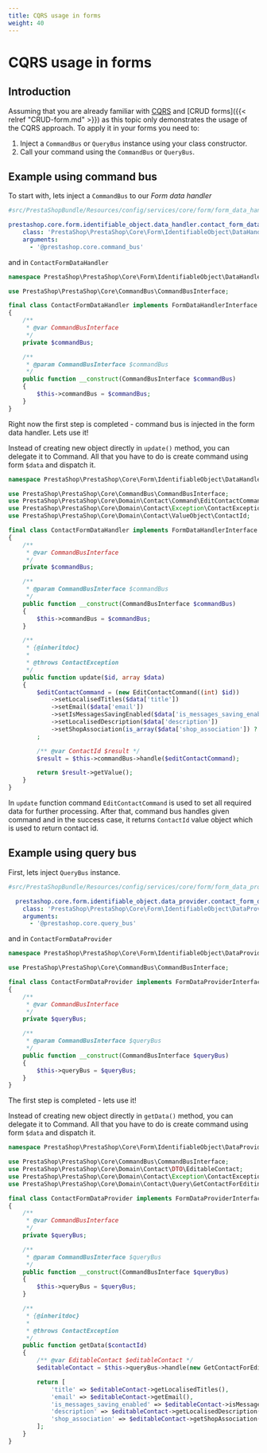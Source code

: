```yaml
---
title: CQRS usage in forms
weight: 40
---
```


# CQRS usage in forms

## Introduction

Assuming that you are already familiar with [CQRS](#) and [CRUD forms]({{< relref "CRUD-form.md" >}}) as this topic only demonstrates the usage of the CQRS approach. To apply it in your forms you need to:

1. Inject a `CommandBus` or `QueryBus` instance using your class constructor.
2. Call your command using the `CommandBus` or `QueryBus`.

## Example using command bus

To start with, lets inject a `CommandBus` to our _Form data handler_

```yml
#src/PrestaShopBundle/Resources/config/services/core/form/form_data_handler.yml

prestashop.core.form.identifiable_object.data_handler.contact_form_data_handler:
    class: 'PrestaShop\PrestaShop\Core\Form\IdentifiableObject\DataHandler\ContactFormDataHandler'
    arguments:
      - '@prestashop.core.command_bus'
```

and in `ContactFormDataHandler`

```php
namespace PrestaShop\PrestaShop\Core\Form\IdentifiableObject\DataHandler;

use PrestaShop\PrestaShop\Core\CommandBus\CommandBusInterface;

final class ContactFormDataHandler implements FormDataHandlerInterface
{
    /**
     * @var CommandBusInterface
     */
    private $commandBus;

    /**
     * @param CommandBusInterface $commandBus
     */
    public function __construct(CommandBusInterface $commandBus)
    {
        $this->commandBus = $commandBus;
    }
}
```

Right now the first step is completed - command bus is injected in the form data handler. Lets use it!

Instead of creating new object directly in `update()` method, you can delegate it to Command. All that you have to do is create command using form `$data` and dispatch it.

```php
namespace PrestaShop\PrestaShop\Core\Form\IdentifiableObject\DataHandler;

use PrestaShop\PrestaShop\Core\CommandBus\CommandBusInterface;
use PrestaShop\PrestaShop\Core\Domain\Contact\Command\EditContactCommand;
use PrestaShop\PrestaShop\Core\Domain\Contact\Exception\ContactException;
use PrestaShop\PrestaShop\Core\Domain\Contact\ValueObject\ContactId;

final class ContactFormDataHandler implements FormDataHandlerInterface
{
    /**
     * @var CommandBusInterface
     */
    private $commandBus;

    /**
     * @param CommandBusInterface $commandBus
     */
    public function __construct(CommandBusInterface $commandBus)
    {
        $this->commandBus = $commandBus;
    }

    /**
     * {@inheritdoc}
     *
     * @throws ContactException
     */
    public function update($id, array $data)
    {
        $editContactCommand = (new EditContactCommand((int) $id))
            ->setLocalisedTitles($data['title'])
            ->setEmail($data['email'])
            ->setIsMessagesSavingEnabled($data['is_messages_saving_enabled'])
            ->setLocalisedDescription($data['description'])
            ->setShopAssociation(is_array($data['shop_association']) ? $data['shop_association'] : [])
        ;

        /** @var ContactId $result */
        $result = $this->commandBus->handle($editContactCommand);

        return $result->getValue();
    }
}
```

In `update` function command `EditContactCommand` is used to set all required data for further processing. After that, command bus handles given command and in the success case, it returns `ContactId` value object which is used to return contact id.

## Example using query bus

First, lets inject `QueryBus` instance.

```yml
#src/PrestaShopBundle/Resources/config/services/core/form/form_data_provider.yml

  prestashop.core.form.identifiable_object.data_provider.contact_form_data_provider:
    class: 'PrestaShop\PrestaShop\Core\Form\IdentifiableObject\DataProvider\ContactFormDataProvider'
    arguments:
      - '@prestashop.core.query_bus'
```

and in `ContactFormDataProvider`

```php
namespace PrestaShop\PrestaShop\Core\Form\IdentifiableObject\DataProvider;

use PrestaShop\PrestaShop\Core\CommandBus\CommandBusInterface;

final class ContactFormDataProvider implements FormDataProviderInterface
{
    /**
     * @var CommandBusInterface
     */
    private $queryBus;

    /**
     * @param CommandBusInterface $queryBus
     */
    public function __construct(CommandBusInterface $queryBus)
    {
        $this->queryBus = $queryBus;
    }
}
```

The first step is completed - lets use it!

Instead of creating new object directly in `getData()` method, you can delegate it to Command. All that you have to do is create command using form `$data` and dispatch it.

```php
namespace PrestaShop\PrestaShop\Core\Form\IdentifiableObject\DataProvider;

use PrestaShop\PrestaShop\Core\CommandBus\CommandBusInterface;
use PrestaShop\PrestaShop\Core\Domain\Contact\DTO\EditableContact;
use PrestaShop\PrestaShop\Core\Domain\Contact\Exception\ContactException;
use PrestaShop\PrestaShop\Core\Domain\Contact\Query\GetContactForEditing;

final class ContactFormDataProvider implements FormDataProviderInterface
{
    /**
     * @var CommandBusInterface
     */
    private $queryBus;

    /**
     * @param CommandBusInterface $queryBus
     */
    public function __construct(CommandBusInterface $queryBus)
    {
        $this->queryBus = $queryBus;
    }

    /**
     * {@inheritdoc}
     *
     * @throws ContactException
     */
    public function getData($contactId)
    {
        /** @var EditableContact $editableContact */
        $editableContact = $this->queryBus->handle(new GetContactForEditing($contactId));

        return [
            'title' => $editableContact->getLocalisedTitles(),
            'email' => $editableContact->getEmail(),
            'is_messages_saving_enabled' => $editableContact->isMessagesSavingEnabled(),
            'description' => $editableContact->getLocalisedDescription(),
            'shop_association' => $editableContact->getShopAssociation(),
        ];
    }
}
```